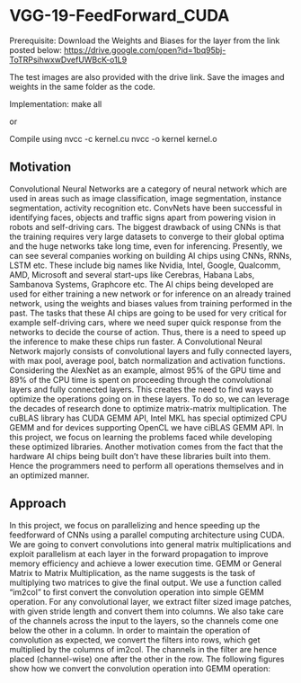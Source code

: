 # VGG-19-FeedForward_CUDA
 
Prerequisite:
Download the Weights and Biases for the layer from the link posted below:
https://drive.google.com/open?id=1bq95bj-ToTRPsihwxwDvefUWBcK-o1L9

The test images are also provided with the drive link.
Save the images and weights in the same folder as the code.

Implementation:
make all

or

Compile using nvcc -c kernel.cu 
nvcc -o kernel kernel.o


## Motivation
Convolutional Neural Networks are a category of neural network which are used in areas such as image
classification, image segmentation, instance segmentation, activity recognition etc. ConvNets have
been successful in identifying faces, objects and traffic signs apart from powering vision in robots and
self-driving cars. The biggest drawback of using CNNs is that the training requires very large datasets
to converge to their global optima and the huge networks take long time, even for inferencing.
Presently, we can see several companies working on building AI chips using CNNs, RNNs, LSTM etc.
These include big names like Nvidia, Intel, Google, Qualcomm, AMD, Microsoft and several start-ups
like Cerebras, Habana Labs, Sambanova Systems, Graphcore etc. The AI chips being developed are
used for either training a new network or for inference on an already trained network, using the
weights and biases values from training performed in the past. The tasks that these AI chips are going
to be used for very critical for example self-driving cars, where we need super quick response from
the networks to decide the course of action. Thus, there is a need to speed up the inference to make
these chips run faster.
A Convolutional Neural Network majorly consists of convolutional layers and fully connected layers,
with max pool, average pool, batch normalization and activation functions. Considering the AlexNet
as an example, almost 95% of the GPU time and 89% of the CPU time is spent on proceeding through
the convolutional layers and fully connected layers. This creates the need to find ways to optimize the
operations going on in these layers. To do so, we can leverage the decades of research done to
optimize matrix-matrix multiplication. The cuBLAS library has CUDA GEMM API, Intel MKL has special
optimized CPU GEMM and for devices supporting OpenCL we have ciBLAS GEMM API. In this project,
we focus on learning the problems faced while developing these optimized libraries. Another
motivation comes from the fact that the hardware AI chips being built don’t have these libraries built
into them. Hence the programmers need to perform all operations themselves and in an optimized
manner.

## Approach
In this project, we focus on parallelizing and hence speeding up the feedforward of CNNs using a
parallel computing architecture using CUDA. We are going to convert convolutions into general matrix
multiplications and exploit parallelism at each layer in the forward propagation to improve memory
efficiency and achieve a lower execution time.
GEMM or General Matrix to Matrix Multiplication, as the name suggests is the task of multiplying two
matrices to give the final output. We use a function called “im2col” to first convert the convolution
operation into simple GEMM operation.
For any convolutional layer, we extract filter sized image patches, with given stride length and convert
them into columns. We also take care of the channels across the input to the layers, so the channels
come one below the other in a column. In order to maintain the operation of convolution as expected,
we convert the filters into rows, which get multiplied by the columns of im2col. The channels in the
filter are hence placed (channel-wise) one after the other in the row. The following figures show how
we convert the convolution operation into GEMM operation:

